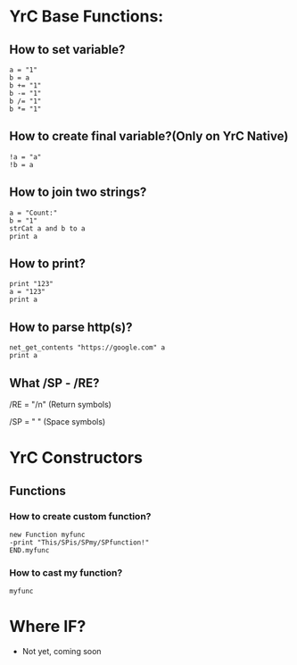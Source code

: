 # YrC Base Functions:
## How to set variable?
```
a = "1"
b = a
b += "1"
b -= "1"
b /= "1"
b *= "1"
```
## How to create final variable?(Only on YrC Native)
```
!a = "a"
!b = a
```
## How to join two strings?
```
a = "Count:"
b = "1"
strCat a and b to a
print a
```
## How to print?
```
print "123"
a = "123"
print a
```
## How to parse http(s)?
```
net_get_contents "https://google.com" a
print a
```
## What /SP - /RE?
/RE = "/n" (Return symbols)

/SP = " " (Space symbols)

# YrC Constructors
## Functions
### How to create custom function?
```
new Function myfunc
-print "This/SPis/SPmy/SPfunction!"
END.myfunc
```
### How to cast my function?
```
myfunc
```
# Where IF?
* Not yet, coming soon
